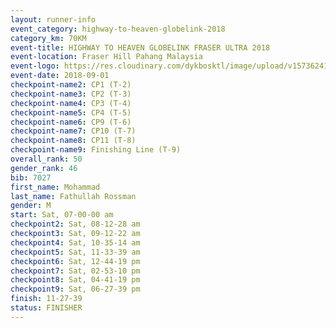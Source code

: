 ```yaml
---
layout: runner-info 
event_category: highway-to-heaven-globelink-2018 
category_km: 70KM 
event-title: HIGHWAY TO HEAVEN GLOBELINK FRASER ULTRA 2018 
event-location: Fraser Hill Pahang Malaysia 
event-logo: https://res.cloudinary.com/dykbosktl/image/upload/v1573624145/Logo/download_nnzjlh.png 
event-date: 2018-09-01 
checkpoint-name2: CP1 (T-2) 
checkpoint-name3: CP2 (T-3) 
checkpoint-name4: CP3 (T-4) 
checkpoint-name5: CP4 (T-5) 
checkpoint-name6: CP9 (T-6) 
checkpoint-name7: CP10 (T-7) 
checkpoint-name8: CP11 (T-8) 
checkpoint-name9: Finishing Line (T-9) 
overall_rank: 50
gender_rank: 46
bib: 7027
first_name: Mohammad
last_name: Fathullah Rossman
gender: M
start: Sat, 07-00-00 am
checkpoint2: Sat, 08-12-28 am
checkpoint3: Sat, 09-12-22 am
checkpoint4: Sat, 10-35-14 am
checkpoint5: Sat, 11-33-39 am
checkpoint6: Sat, 12-44-19 pm
checkpoint7: Sat, 02-53-10 pm
checkpoint8: Sat, 04-41-19 pm
checkpoint9: Sat, 06-27-39 pm
finish: 11-27-39
status: FINISHER
---
```

